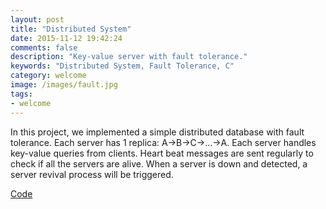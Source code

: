 ```yaml
---
layout: post
title: "Distributed System"
date: 2015-11-12 19:42:24
comments: false
description: "Key-value server with fault tolerance."
keywords: "Distributed System, Fault Tolerance, C"
category: welcome
image: /images/fault.jpg
tags:
- welcome
---
```


In this project, we implemented a simple distributed database with fault tolerance. Each server has 1 replica: A->B->C->...->A. Each server handles key-value queries from clients. Heart beat messages are sent regularly to check if all the servers are alive. When a server is down and detected, a server revival process will be triggered.

[Code](https://gitfront.io/r/ShuiFanZZ/cBGYQREjz3hJ/fault-tolerance/)